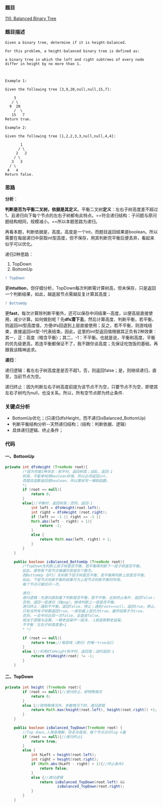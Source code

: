 ### 题目
[110. Balanced Binary Tree](https://leetcode.com/problems/balanced-binary-tree/)
### 题目描述
```
Given a binary tree, determine if it is height-balanced.

For this problem, a height-balanced binary tree is defined as:

a binary tree in which the left and right subtrees of every node differ in height by no more than 1.

 

Example 1:

Given the following tree [3,9,20,null,null,15,7]:

    3
   / \
  9  20
    /  \
   15   7
Return true.

Example 2:

Given the following tree [1,2,2,3,3,null,null,4,4]:

       1
      / \
     2   2
    / \
   3   3
  / \
 4   4
Return false.
```
### 思路
**分析**：

**判断是否为平衡二叉树，依据是其定义**。平衡二叉树**定义**：左右子树高度差不超过1，且递归向下每个节点的左右子树都有此特点。==符合递归结构：子问题与原问题结构相同，规模减小。==所以本题思路为递归。

再看本题，判断依据是，高度。高度是一个int，而题目返回结果是boolean。所以需要在每层递归中获取int型高度，但不保存，用其判断完平衡后便丢弃，看起来似乎可以优化。

递归2种思路：

1. TopDown
2. BottomUp

```diff
! TopDown
```
更**intuition**，但仔细分析，TopDown每次判断需计算树高，但未保存，只是返回一个判断结果，如此，越底层节点需越反复计算其高度；

```diff 
! BottomUp
```
更**fast**，每次计算除判断平衡外，还可以保存中间结果--高度，以便高层直接使用，减少计算。如何做到呢？先**dfs潜下去**，然后计算高度、判断平衡，若平衡，则返回int型高度值，方便dfs回退到上层直接使用；反之，若不平衡，则游戏结束，直接返回int型-1代表结束。因此，这里的int型返回值根据其正负有2种效果：其一，正：高度（暗含平衡）；其二，-1：不平衡。也就是说，平衡和高度，平衡的优先级更高，若连平衡都保证不了，我不跟你谈高度；先保证吃饱饭的基础，再跟我谈精神追求。

**递归**：

递归逻辑：看左右子树高度差是否不超1，否，则返回false；是，则继续递归，直至，当前节点为空。

递归终止：因为判断左右子树高度前提为该节点不为空，只要节点不为空，即使其左右子树均为null，也没关系。所以，所有空节点即为终止条件.
### 关键点分析
* BottomUp优化；(只递归dfsHeight，而不递归isBalanced_BottomUp)
* 判断平衡结构分析--天然递归结构；（结构：判断依据、逻辑）
* 具体递归逻辑、终止条件；

### 代码
#### 一、BottomUp
```java
private int dfsHeight (TreeNode root){
        /*因为你是2种状态：和平时，返回树高；战乱，返回-1
        树高，不能单纯用boolean存储，所以必须返回int。
        而题目函数返回是boolean，所以需另写一辅助函数。
        */
        if (root == null){
            return 0;
        }
        else{//平衡时，返回树高；否则，返回-1
            int left = dfsHeight(root.left);
            int right = dfsHeight (root.right);
            if (left == -1 || right == -1 ||
            Math.abs(left - right) > 1){
                return -1;
            }
            else {
                return Math.max(left, right) + 1;
            }
        }
    }

    public boolean isBalanced_BottomUp (TreeNode root){
        /*TopDown先判断上层子树是否平衡，若平衡再判断下一层子树是否平衡。
        如此，便导致下层节点被遍历其祖先个数次。
        而BottomUp（DFS）先判断下层子树是否平衡，若平衡再判断上层是否平衡。
        如此，下层节点判断平衡的结果可为上层节点判断平衡时所用，
        每个节点只被访问一次。

        递归：
        递归逻辑：先递归直到最下判断是否平衡，若不平衡，达到终止条件，返回false；
        否侧，退回一层递归（栈pop），继续判断上一层是否平衡。
        递归终止：遇到不平衡，返回false，停止；遇到root==null，返回true，停止。
        只有当所有子树都返回true，一直到最上层仍为true，最终结果才为true，
        否则，一旦中间出现一次false，全盘皆false。
        相当于逻辑与运算、一颗老鼠屎坏一锅汤，-1就是那颗老鼠屎。
        不平衡：左右子树高度差>1
        * */

        if (root == null){
            return true;//每层栈（递归）的唯一true出口
        }
        else {//利用dfsHeight和平时，返回高；战时返回-1
            return dfsHeight(root) != -1;
        }
    }

```

#### 二、TopDown
```java
private int height (TreeNode root){
        if (root == null){//递归终止，即特殊情况
            return 0;
        }
        else {//除特殊情况外，多数情况下的，递归逻辑
            return Math.max(height(root.left), height(root.right)) +1;
        }
    }

    public boolean isBalanced_TopDown(TreeNode root) {
        //Top down,人类易理解，但复杂度高，每个节点访问log n遍
        if (root == null){//递归终止1
            return true;
        }
        else {
            int hLeft = height(root.left);
            int right = height(root.right);
            if (Math.abs(hLeft - right) > 1){//终止条件2
                return false;
            }
            else {//递归逻辑
                return isBalanced_TopDown(root.left) &&
                        isBalanced_TopDown(root.right);
            }
        }
    }
```